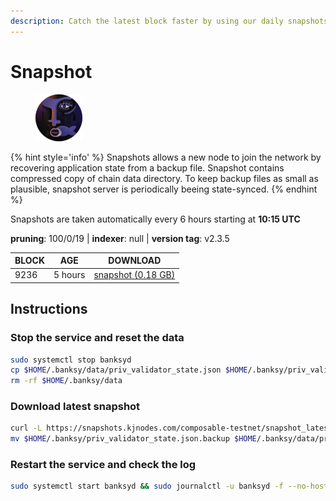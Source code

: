 ```yaml
---
description: Catch the latest block faster by using our daily snapshots.
---
```


# Snapshot

<figure><img src="https://raw.githubusercontent.com/kj89/cosmos-images/main/logos/composable.png" alt=""><figcaption></figcaption></figure>

{% hint style='info' %}
Snapshots allows a new node to join the network by recovering application state from a backup file. 
Snapshot contains compressed copy of chain data directory. To keep backup files as small as plausible, 
snapshot server is periodically beeing state-synced.
{% endhint %}

Snapshots are taken automatically every 6 hours starting at **10:15 UTC**

**pruning**: 100/0/19 | **indexer**: null | **version tag**: v2.3.5

| BLOCK             | AGE             | DOWNLOAD                                                                                            |
| ----------------- | --------------- | --------------------------------------------------------------------------------------------------- |
| 9236 | 5 hours | [snapshot (0.18 GB)](https://snapshots.kjnodes.com/composable-testnet/snapshot\_latest.tar.lz4) |

## Instructions

### Stop the service and reset the data

```bash
sudo systemctl stop banksyd
cp $HOME/.banksy/data/priv_validator_state.json $HOME/.banksy/priv_validator_state.json.backup
rm -rf $HOME/.banksy/data
```

### Download latest snapshot

```bash
curl -L https://snapshots.kjnodes.com/composable-testnet/snapshot_latest.tar.lz4 | tar -Ilz4 -xf - -C $HOME/.banksy
mv $HOME/.banksy/priv_validator_state.json.backup $HOME/.banksy/data/priv_validator_state.json
```

### Restart the service and check the log

```bash
sudo systemctl start banksyd && sudo journalctl -u banksyd -f --no-hostname -o cat
```
